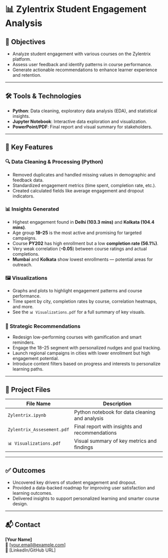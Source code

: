 # 📊 Zylentrix Student Engagement Analysis

## 🎯 Objectives

- Analyze student engagement with various courses on the Zylentrix platform.
- Assess user feedback and identify patterns in course performance.
- Generate actionable recommendations to enhance learner experience and retention.

---

## 🛠 Tools & Technologies

- **Python**: Data cleaning, exploratory data analysis (EDA), and statistical insights.
- **Jupyter Notebook**: Interactive data exploration and visualization.
- **PowerPoint/PDF**: Final report and visual summary for stakeholders.

---

## 🌟 Key Features

### 🔍 Data Cleaning & Processing (Python)

- Removed duplicates and handled missing values in demographic and feedback data.
- Standardized engagement metrics (time spent, completion rate, etc.).
- Created calculated fields like average engagement and dropout indicators.

### 📊 Insights Generated

- Highest engagement found in **Delhi (103.3 mins)** and **Kolkata (104.4 mins)**.
- Age group **18–25** is the most active and promising for targeted campaigns.
- Course **PY202** has high enrollment but a low **completion rate (56.1%)**.
- Very weak correlation (**-0.05**) between course ratings and actual completions.
- **Mumbai** and **Kolkata** show lowest enrollments — potential areas for outreach.

### 🖼️ Visualizations

- Graphs and plots to highlight engagement patterns and course performance.
- Time spent by city, completion rates by course, correlation heatmaps, and more.
- See the `📊 Visualizations.pdf` for a full summary of key visuals.

### 📆 Strategic Recommendations

- Redesign low-performing courses with gamification and smart reminders.
- Engage the 18–25 segment with personalized nudges and goal tracking.
- Launch regional campaigns in cities with lower enrollment but high engagement potential.
- Introduce content filters based on progress and interests to personalize learning paths.

---

## 📁 Project Files

| File Name                  | Description                                        |
|---------------------------|----------------------------------------------------|
| `Zylentrix.ipynb`         | Python notebook for data cleaning and analysis     |
| `Zylentrix_Assesement.pdf`| Final report with insights and recommendations     |
| `📊 Visualizations.pdf`   | Visual summary of key metrics and findings         |

---

## ✅ Outcomes

- Uncovered key drivers of student engagement and dropout.
- Provided a data-backed roadmap for improving user satisfaction and learning outcomes.
- Delivered insights to support personalized learning and smarter course design.

---

## 📬 Contact

**[Your Name]**  
📧 [your.email@example.com]  
🔗 [LinkedIn/GitHub URL]

